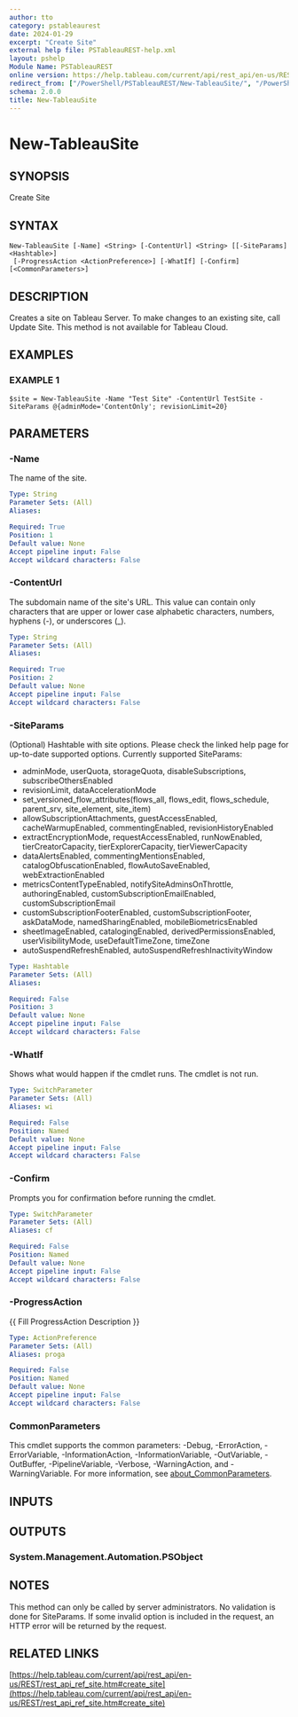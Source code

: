 ```yaml
---
author: tto
category: pstableaurest
date: 2024-01-29
excerpt: "Create Site"
external help file: PSTableauREST-help.xml
layout: pshelp
Module Name: PSTableauREST
online version: https://help.tableau.com/current/api/rest_api/en-us/REST/rest_api_ref_site.htm#create_site
redirect_from: ["/PowerShell/PSTableauREST/New-TableauSite/", "/PowerShell/PSTableauREST/new-tableausite/", "/PowerShell/new-tableausite/"]
schema: 2.0.0
title: New-TableauSite
---
```


# New-TableauSite

## SYNOPSIS
Create Site

## SYNTAX

```
New-TableauSite [-Name] <String> [-ContentUrl] <String> [[-SiteParams] <Hashtable>]
 [-ProgressAction <ActionPreference>] [-WhatIf] [-Confirm] [<CommonParameters>]
```

## DESCRIPTION
Creates a site on Tableau Server.
To make changes to an existing site, call Update Site.
This method is not available for Tableau Cloud.

## EXAMPLES

### EXAMPLE 1
```
$site = New-TableauSite -Name "Test Site" -ContentUrl TestSite -SiteParams @{adminMode='ContentOnly'; revisionLimit=20}
```

## PARAMETERS

### -Name
The name of the site.

```yaml
Type: String
Parameter Sets: (All)
Aliases:

Required: True
Position: 1
Default value: None
Accept pipeline input: False
Accept wildcard characters: False
```

### -ContentUrl
The subdomain name of the site's URL.
This value can contain only characters that are upper or lower case alphabetic characters, numbers, hyphens (-), or underscores (_).

```yaml
Type: String
Parameter Sets: (All)
Aliases:

Required: True
Position: 2
Default value: None
Accept pipeline input: False
Accept wildcard characters: False
```

### -SiteParams
(Optional)
Hashtable with site options.
Please check the linked help page for up-to-date supported options.
Currently supported SiteParams:
- adminMode, userQuota, storageQuota, disableSubscriptions, subscribeOthersEnabled
- revisionLimit, dataAccelerationMode
- set_versioned_flow_attributes(flows_all, flows_edit, flows_schedule, parent_srv, site_element, site_item)
- allowSubscriptionAttachments, guestAccessEnabled, cacheWarmupEnabled, commentingEnabled, revisionHistoryEnabled
- extractEncryptionMode, requestAccessEnabled, runNowEnabled, tierCreatorCapacity, tierExplorerCapacity, tierViewerCapacity
- dataAlertsEnabled, commentingMentionsEnabled, catalogObfuscationEnabled, flowAutoSaveEnabled, webExtractionEnabled
- metricsContentTypeEnabled, notifySiteAdminsOnThrottle, authoringEnabled, customSubscriptionEmailEnabled, customSubscriptionEmail
- customSubscriptionFooterEnabled, customSubscriptionFooter, askDataMode, namedSharingEnabled, mobileBiometricsEnabled
- sheetImageEnabled, catalogingEnabled, derivedPermissionsEnabled, userVisibilityMode, useDefaultTimeZone, timeZone
- autoSuspendRefreshEnabled, autoSuspendRefreshInactivityWindow

```yaml
Type: Hashtable
Parameter Sets: (All)
Aliases:

Required: False
Position: 3
Default value: None
Accept pipeline input: False
Accept wildcard characters: False
```

### -WhatIf
Shows what would happen if the cmdlet runs.
The cmdlet is not run.

```yaml
Type: SwitchParameter
Parameter Sets: (All)
Aliases: wi

Required: False
Position: Named
Default value: None
Accept pipeline input: False
Accept wildcard characters: False
```

### -Confirm
Prompts you for confirmation before running the cmdlet.

```yaml
Type: SwitchParameter
Parameter Sets: (All)
Aliases: cf

Required: False
Position: Named
Default value: None
Accept pipeline input: False
Accept wildcard characters: False
```

### -ProgressAction
{{ Fill ProgressAction Description }}

```yaml
Type: ActionPreference
Parameter Sets: (All)
Aliases: proga

Required: False
Position: Named
Default value: None
Accept pipeline input: False
Accept wildcard characters: False
```

### CommonParameters
This cmdlet supports the common parameters: -Debug, -ErrorAction, -ErrorVariable, -InformationAction, -InformationVariable, -OutVariable, -OutBuffer, -PipelineVariable, -Verbose, -WarningAction, and -WarningVariable. For more information, see [about_CommonParameters](http://go.microsoft.com/fwlink/?LinkID=113216).

## INPUTS

## OUTPUTS

### System.Management.Automation.PSObject
## NOTES
This method can only be called by server administrators.
No validation is done for SiteParams.
If some invalid option is included in the request, an HTTP error will be returned by the request.

## RELATED LINKS

[https://help.tableau.com/current/api/rest_api/en-us/REST/rest_api_ref_site.htm#create_site](https://help.tableau.com/current/api/rest_api/en-us/REST/rest_api_ref_site.htm#create_site)

